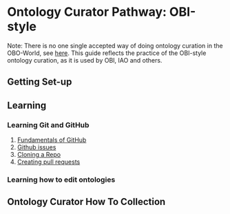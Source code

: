 # Ontology Curator Pathway: OBI-style

Note: There is no one single accepted way of doing ontology curation in the OBO-World, see [here](ontology-curator.md). This guide reflects the practice of the OBI-style ontology curation, as it is used by OBI, IAO and others.

## Getting Set-up

## Learning

### Learning Git and GitHub

1. [Fundamentals of GitHub](../tutorial/github-fundamentals.md)
2. [Github issues](../tutorial/github-issues.md)
3. [Cloning a Repo](../howto/clone-mondo-repo.md)
4. [Creating pull requests](../howto/github-create-pull-request.md)

### Learning how to edit ontologies

## Ontology Curator How To Collection

